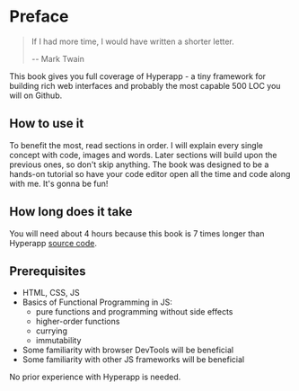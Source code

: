 # Preface

> If I had more time, I would have written a shorter letter.
>
> -- Mark Twain

This book gives you full coverage of Hyperapp - a tiny framework for building rich web interfaces and 
probably the most capable 500 LOC you will on Github.

## How to use it

To benefit the most, read sections in order. I will explain every single concept with code, images and words. 
Later sections will build upon the previous ones, so don't skip anything.
The book was designed to be a hands-on tutorial so have your code editor
open all the time and code along with me. It's gonna be fun!

## How long does it take

You will need about 4 hours because this book is 7 times longer than Hyperapp [source code](https://github.com/jorgebucaran/hyperapp/blob/master/src/index.js).

## Prerequisites

* HTML, CSS, JS
* Basics of Functional Programming in JS:
    * pure functions and programming without side effects
    * higher-order functions
    * currying
    * immutability
* Some familiarity with browser DevTools will be beneficial   
* Some familiarity with other JS frameworks will be beneficial    

No prior experience with Hyperapp is needed.